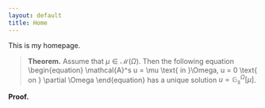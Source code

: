 ```yaml
---
layout: default
title: Home
---
```


This is my homepage.

> **Theorem.** Assume that $\mu \in \mathcal{M}(\Omega)$. Then the following equation
\begin{equation}
\mathcal{A}^s u = \mu \text{ in }\Omega, u = 0 \text{ on } \partial \Omega
\end{equation}
has a unique solution $u = \mathbb{G}_s^{\Omega}[\mu]$.

**Proof.**
